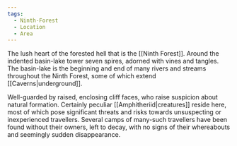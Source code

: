 ```yaml
---
tags:
  - Ninth-Forest
  - Location
  - Area
---
```

The lush heart of the forested hell that is the [[Ninth Forest]]. 
Around the indented basin-lake tower seven spires, adorned with vines and tangles. 
The basin-lake is the beginning and end of many rivers and streams throughout the Ninth Forest, some of which extend [[Caverns|underground]]. 

Well-guarded by raised, enclosing cliff faces, who raise suspicion about natural formation. 
Certainly peculiar [[Amphitheriid|creatures]] reside here, most of which pose significant threats and risks towards unsuspecting or inexperienced travellers. 
Several camps of many-such travellers have been found without their owners, left to decay, with no signs of their whereabouts and seemingly sudden disappearance. 